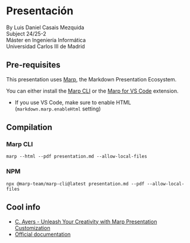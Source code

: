 # Presentación
By Luis Daniel Casais Mezquida  
Subject 24/25-2  
Máster en Ingeniería Informática  
Universidad Carlos III de Madrid


## Pre-requisites
This presentation uses [Marp](https://marp.app/), the Markdown Presentation Ecosystem.

You can either install the [Marp CLI](https://github.com/marp-team/marp-cli) or the [Marp for VS Code](https://marketplace.visualstudio.com/items?itemName=marp-team.marp-vscode) extension.
- If you use VS Code, make sure to enable HTML (`markdown.marp.enableHtml` setting)

## Compilation

### Marp CLI
```
marp --html --pdf presentation.md --allow-local-files
```

### NPM
```
npx @marp-team/marp-cli@latest presentation.md --pdf --allow-local-files
```


## Cool info
- [C. Ayers - Unleash Your Creativity with Marp Presentation Customization](https://chris-ayers.com/2023/03/31/customizing-marp)
- [Official documentation](https://marpit.marp.app/markdown)

